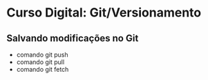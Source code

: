 # Curso Digital: Git/Versionamento

## Salvando modificações no Git
*  comando git push
*  comando git pull
*  comando git fetch
